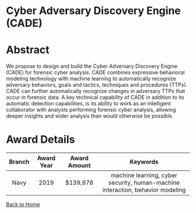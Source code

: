 
Cyber Adversary Discovery Engine (CADE)
=======================================

# Abstract


We propose to design and build the Cyber Adversary Discovery Engine (CADE) for forensic cyber analysis. CADE combines expressive behavioral modeling technology with machine learning to automatically recognize adversary behaviors, goals and tactics, techniques and procedures (TTPs). CADE can further automatically recognize changes in adversary TTPs that occur in forensic data. A key technical capability of CADE in addition to its automatic detection capabilities, is its ability to work as an intelligent collaborator with analysts performing forensic cyber analysis, allowing deeper insights and wider analysis than would otherwise be possible.  

# Award Details

|Branch|Award Year|Award Amount|Keywords|
| :---: | :---: | :---: | :---: |
|Navy|2019|$139,978|machine learning, cyber security, human-machine interaction, behavior modeling|
  
  


[Back to Home](https://github.com/chrischow/dod_sbir_awards/Reports/JH/#2141)